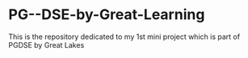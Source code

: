 # PG--DSE-by-Great-Learning
This is the repository dedicated to my 1st mini project which is part of PGDSE by Great Lakes 
